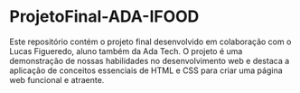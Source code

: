 # ProjetoFinal-ADA-IFOOD
Este repositório contém o projeto final desenvolvido em colaboração com o Lucas Figueredo, aluno também da Ada Tech. O projeto é uma demonstração de nossas habilidades no desenvolvimento web e destaca a aplicação de conceitos essenciais de HTML e CSS para criar uma página web funcional e atraente.
